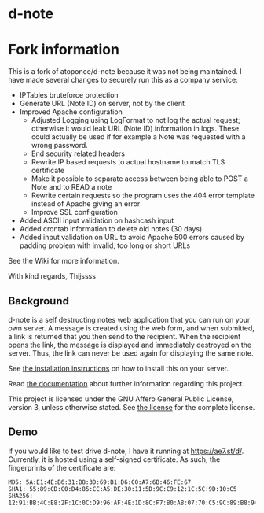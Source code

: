 d-note
======

Fork information
================
This is a fork of atoponce/d-note because it was not being maintained.
I have made several changes to securely run this as a company service:

 - IPTables bruteforce protection
 - Generate URL (Note ID) on server, not by the client
 - Improved Apache configuration
   - Adjusted Logging using LogFormat to not log the actual request; otherwise it would leak URL (Note ID) information in logs.
     These could actually be used if for example a Note was requested with a wrong password.
   - End security related headers
   - Rewrite IP based requests to actual hostname to match TLS certificate
   - Make it possible to separate access between being able to POST a Note and to READ a note
   - Rewrite certain requests so the program uses the 404 error template instead of Apache giving an error
   - Improve SSL configuration
 - Added ASCII input validation on hashcash input
 - Added crontab information to delete old notes (30 days)
 - Added input validation on URL to avoid Apache 500 errors caused by padding problem with invalid, too long or short URLs

See the Wiki for more information.

 With kind regards,
     Thijssss

Background
----------

d-note is a self destructing notes web application that you can run on your own
server. A message is created using the web form, and when submitted, a link is
returned that you then send to the recipient. When the recipient opens the
link, the message is displayed and immediately destroyed on the server. Thus,
the link can never be used again for displaying the same note.

See [the installation instructions](/INSTALL.md) on how to install this on your
server.

Read [the documentation](/doc) about further information regarding this
project.

This project is licensed under the GNU Affero General Public License, version 3,
unless otherwise stated. See [the license](LICENSE.md) for the complete license.

Demo
----

If you would like to test drive d-note, I have it running at https://ae7.st/d/.
Currently, it is hosted using a self-signed certificate. As such, the
fingerprints of the certificate are:

    MD5: 5A:E1:4E:B6:31:B8:3D:69:B1:D6:C0:A7:6B:46:FE:67
    SHA1: 55:89:CD:C0:D4:85:CC:A5:DE:30:11:5D:9C:C9:12:1C:5C:9D:10:C5
    SHA256: 12:91:BB:4C:E8:2F:1C:0C:D9:96:AF:4E:1D:8C:F7:B0:A8:07:70:C5:9C:89:B8:94:EE:E2:2A:D6:19:43:17:A4
